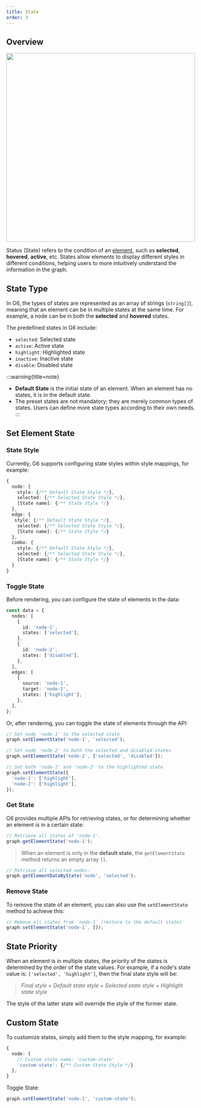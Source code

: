```yaml
---
title: State
order: 3
---
```


## Overview

<image width="500px" src="https://mdn.alipayobjects.com/huamei_qa8qxu/afts/img/A*yVbORYybrDQAAAAAAAAAAAAADmJ7AQ/original" />

Status (State) refers to the condition of an <u>element</u>, such as **selected**, **hovered**, **active**, etc. States allow elements to display different styles in different conditions, helping users to more intuitively understand the information in the graph.

## State Type

In G6, the types of states are represented as an array of strings (`string[]`), meaning that an element can be in multiple states at the same time. For example, a node can be in both the **selected** and **hovered** states.

The predefined states in G6 include:

- `selected`: Selected state
- `active`: Active state
- `highlight`: Highlighted state
- `inactive`: Inactive state
- `disable`: Disabled state

:::warning{title=note}

- **Default State** is the initial state of an element. When an element has no states, it is in the default state.
- The preset states are not mandatory; they are merely common types of states. Users can define more state types according to their own needs.
  :::

## Set Element State

### State Style

Currently, G6 supports configuring state styles within style mappings, for example:

```typescript
{
  node: {
    style: {/** Default State Style */},
    selected: {/** Selected State Style */},
    [State name]: {/** State Style */}
  },
  edge: {
   style: {/** Default State Style */},
    selected: {/** Selected State Style */},
    [State name]: {/** State Style */}
  },
  combo: {
    style: {/** Default State Style */},
    selected: {/** Selected State Style */},
    [State name]: {/** State Style */}
  }
}
```

### Toggle State

Before rendering, you can configure the state of elements in the data:

```typescript
const data = {
  nodes: [
    {
      id: 'node-1',
      states: ['selected'],
    },
    {
      id: 'node-2',
      states: ['disabled'],
    },
  ],
  edges: [
    {
      source: 'node-1',
      target: 'node-2',
      states: ['highlight'],
    },
  ],
};
```

Or, after rendering, you can toggle the state of elements through the API:

```typescript
// Set node 'node-1' to the selected state
graph.setElementState('node-1', 'selected');

// Set node 'node-2' to both the selected and disabled states
graph.setElementState('node-2', ['selected', 'disabled']);

// Set both 'node-1' and 'node-2' to the highlighted state
graph.setElementState({
  'node-1': ['highlight'],
  'node-2': ['highlight'],
});
```

### Get State

G6 provides multiple APIs for retrieving states, or for determining whether an element is in a certain state:

```typescript
// Retrieve all states of 'node-1'.
graph.getElementState('node-1');
```

> When an element is only in the **default state**, the `getElementState` method returns an empty array `[]`.

```typescript
// Retrieve all selected nodes.
graph.getElementDataByState('node', 'selected');
```

### Remove State

To remove the state of an element, you can also use the `setElementState` method to achieve this:

```typescript
// Remove all states from `node-1` (restore to the default state)
graph.setElementState('node-1', []);
```

## State Priority

When an element is in multiple states, the priority of the states is determined by the order of the state values. For example, if a node's state value is: `['selected', 'highlight']`, then the final state style will be:

> <i>Final style = Default state style + Selected state style + Highlight state style</i>

The style of the latter state will override the style of the former state.

## Custom State

To customize states, simply add them to the style mapping, for example:

```typescript
{
  node: {
    // Custom state name: 'custom-state'
    'custom-state': {/** Custom State Style */}
  },
}
```

Toggle State:

```typescript
graph.setElementState('node-1', 'custom-state');
```
